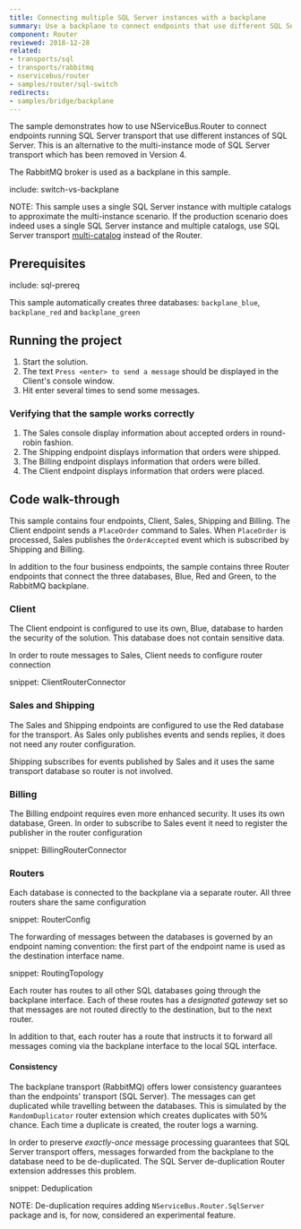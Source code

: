 ```yaml
---
title: Connecting multiple SQL Server instances with a backplane
summary: Use a backplane to connect endpoints that use different SQL Server instances 
component: Router
reviewed: 2018-12-28
related:
- transports/sql
- transports/rabbitmq
- nservicebus/router
- samples/router/sql-switch
redirects:
- samples/bridge/backplane 
---
```


The sample demonstrates how to use NServiceBus.Router to connect endpoints running SQL Server transport that use different instances of SQL Server. This is an alternative to the multi-instance mode of SQL Server transport which has been removed in Version 4.

The RabbitMQ broker is used as a backplane in this sample. 

include: switch-vs-backplane

NOTE: This sample uses a single SQL Server instance with multiple catalogs to approximate the multi-instance scenario. If the production scenario does indeed uses a single SQL Server instance and multiple catalogs, use SQL Server transport [multi-catalog](/transports/sql/addressing.md#resolution-catalog) instead of the Router.
 

## Prerequisites

include: sql-prereq

This sample automatically creates three databases: `backplane_blue`, `backplane_red` and `backplane_green`


## Running the project

 1. Start the solution.
 1. The text `Press <enter> to send a message` should be displayed in the Client's console window.
 1. Hit enter several times to send some messages.


### Verifying that the sample works correctly

 1. The Sales console display information about accepted orders in round-robin fashion.
 1. The Shipping endpoint displays information that orders were shipped.
 1. The Billing endpoint displays information that orders were billed.
 1. The Client endpoint displays information that orders were placed.


## Code walk-through

This sample contains four endpoints, Client, Sales, Shipping and Billing. The Client endpoint sends a `PlaceOrder` command to Sales. When `PlaceOrder` is processed, Sales publishes the `OrderAccepted` event which is subscribed by Shipping and Billing.

In addition to the four business endpoints, the sample contains three Router endpoints that connect the three databases, Blue, Red and Green, to the RabbitMQ backplane.


### Client

The Client endpoint is configured to use its own, Blue, database to harden the security of the solution. This database does not contain sensitive data.

In order to route messages to Sales, Client needs to configure router connection

snippet: ClientRouterConnector


### Sales and Shipping

The Sales and Shipping endpoints are configured to use the Red database for the transport. As Sales only publishes events and sends replies, it does not need any router configuration.

Shipping subscribes for events published by Sales and it uses the same transport database so router is not involved.


### Billing

The Billing endpoint requires even more enhanced security. It uses its own database, Green. In order to subscribe to Sales event it need to register the publisher in the router configuration

snippet: BillingRouterConnector


### Routers

Each database is connected to the backplane via a separate router. All three routers share the same configuration

snippet: RouterConfig

The forwarding of messages between the databases is governed by an endpoint naming convention: the first part of the endpoint name is used as the destination interface name.

snippet: RoutingTopology

Each router has routes to all other SQL databases going through the backplane interface. Each of these routes has a *designated gateway* set so that messages are not routed directly to the destination, but to the next router.

In addition to that, each router has a route that instructs it to forward all messages coming via the backplane interface to the local SQL interface.


#### Consistency

The backplane transport (RabbitMQ) offers lower consistency guarantees than the endpoints' transport (SQL Server). The messages can get duplicated while travelling between the databases. This is simulated by the `RandomDuplicator` router extension which creates duplicates with 50% chance. Each time a duplicate is created, the router logs a warning.

In order to preserve *exactly-once* message processing guarantees that SQL Server transport offers, messages forwarded from the backplane to the database need to be de-duplicated. The SQL Server de-duplication Router extension addresses this problem.

snippet: Deduplication

NOTE: De-duplication requires adding `NServiceBus.Router.SqlServer` package and is, for now, considered an experimental feature.

